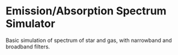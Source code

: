 # Emission/Absorption Spectrum Simulator

Basic simulation of spectrum of star and gas, with narrowband and broadband filters.
